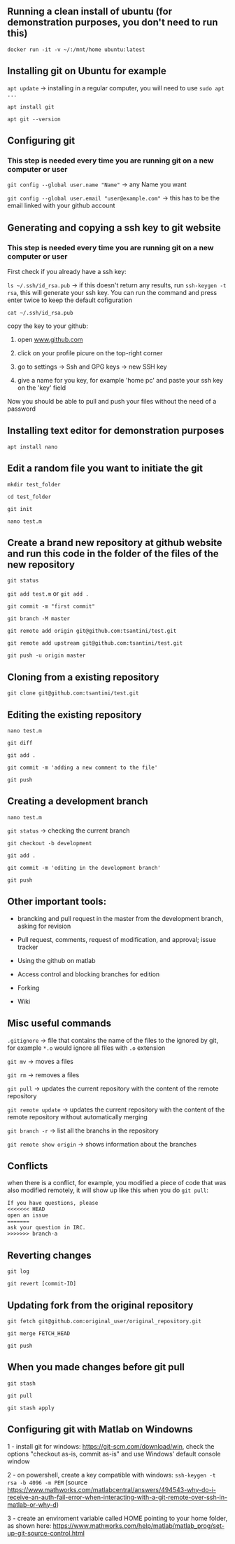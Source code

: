 ## Running a clean install of ubuntu (for demonstration purposes, you don't need to run this)

`docker run -it -v ~/:/mnt/home ubuntu:latest`

## Installing git on Ubuntu for example

`apt update` -> installing in a regular computer, you will need to use `sudo apt ...`

`apt install git`

`apt git --version`

## Configuring git 

### This step is needed every time you are running git on a new computer or user

`git config --global user.name "Name"` -> any Name you want

`git config --global user.email "user@example.com"` -> this has to be the email linked with your github account

## Generating and copying a ssh key to git website 

### This step is needed every time you are running git on a new computer or user

First check if you already have a ssh key:

`ls ~/.ssh/id_rsa.pub` -> if this doesn't return any results, run `ssh-keygen -t rsa`, this will generate your ssh key. You can run the command and press enter twice to keep the default cofiguration

`cat ~/.ssh/id_rsa.pub`

copy the key to your github:

1) open www.github.com

2) click on your profile picure on the top-right corner

3) go to settings -> Ssh and GPG keys -> new SSH key

4) give a name for you key, for example 'home pc' and paste your ssh key on the 'key' field

Now you should be able to pull and push your files without the need of a password 

## Installing text editor for demonstration purposes

`apt install nano`

## Edit a random file you want to initiate the git

`mkdir test_folder`

`cd test_folder`

`git init`

`nano test.m`

## Create a brand new repository at github website and run this code in the folder of the files of the new repository
`git status`

`git add test.m` or `git add .`

`git commit -m "first commit"`

`git branch -M master`

`git remote add origin git@github.com:tsantini/test.git`

`git remote add upstream git@github.com:tsantini/test.git`

`git push -u origin master`

## Cloning from a existing repository

`git clone git@github.com:tsantini/test.git`

## Editing the existing repository

`nano test.m`

`git diff`

`git add .`

`git commit -m 'adding a new comment to the file'`

`git push`

## Creating a development branch

`nano test.m`

`git status` -> checking the current branch

`git checkout -b development`

`git add .`

`git commit -m 'editing in the development branch'`

`git push`


## Other important tools:

- brancking and pull request in the master from the development branch, asking for revision

- Pull request, comments, request of modification, and approval; issue tracker

- Using the github on matlab

- Access control and blocking branches for edition

- Forking

- Wiki

## Misc useful commands

`.gitignore` -> file that contains the name of the files to the ignored by git, for example `*.o` would ignore all files with `.o` extension

`git mv` -> moves a files

`git rm` -> removes a files

`git pull` -> updates the current repository with the content of the remote repository

`git remote update` -> updates the current repository with the content of the remote repository without automatically merging

`git branch -r` -> list all the branchs in the repository

`git remote show origin` -> shows information about the branches

## Conflicts

when there is a conflict, for example, you modified a piece of code that was also modified remotely, it will show up like this when you do `git pull`:

```
If you have questions, please
<<<<<<< HEAD
open an issue
=======
ask your question in IRC.
>>>>>>> branch-a
```

## Reverting changes
`git log`

`git revert [commit-ID]`

## Updating fork from the original repository
`git fetch git@github.com:original_user/original_repository.git`

`git merge FETCH_HEAD`

`git push`

## When you made changes before git pull
`git stash`

`git pull`

`git stash apply`

## Configuring git with Matlab on Windowns

1 - install git for windows: https://git-scm.com/download/win, check the options "checkout as-is, commit as-is" and use Windows' default console window

2 - on powershell, create a key compatible with windows: `ssh-keygen -t rsa -b 4096 -m PEM` (source https://www.mathworks.com/matlabcentral/answers/494543-why-do-i-receive-an-auth-fail-error-when-interacting-with-a-git-remote-over-ssh-in-matlab-or-why-d)

3 - create an enviroment variable called HOME pointing to your home folder, as shown here: https://www.mathworks.com/help/matlab/matlab_prog/set-up-git-source-control.html

